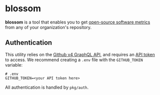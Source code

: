 # blossom

**blossom** is a tool that enables you to get [open-source software
metrics](https://opensource.guide/metrics/) from any of your organization's
repository.

## Authentication

This utility relies on the [Github v4 GraphQL API](https://developer.github.com/v4/),
and requires an [API
token](https://github.blog/2013-05-16-personal-api-tokens/) to access. We
recommend creating a `.env` file with the `GITHUB_TOKEN` variable:

```
# .env
GITHUB_TOKEN=<your API token here>
```

All authentication is handled by `pkg/auth`.
